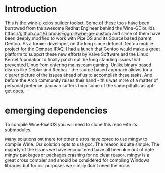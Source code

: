 # Introduction

This is the wine-pixelos builder toolset. Some of these tools have been burrowed from the awesome Redhat Engineer behind the Wine-GE builds  https://github.com/GloriousEggroll/wine-ge-custom and some of them have been deeply modified to work with PixelOS and its Source based parent Gentoo. As a former developer, on the long since defunct Gentoo mobile project for the Compaq IPAQ, I had a hunch that Gentoo would make a great platform to support these new efforts by Valve Software and the Linux Kernel foundation to finally patch out the long standing issues that prevented Linux from entering mainstream gaming. Unlike binary based distros like Debian and Redhat - the source based approach allows for a clearer picture of the issues ahead of us to accomplish these tasks. And before the Arch community raises their hand - this was more of a matter of personal prefence. pacman suffers from some of the same pitfalls as apt-get does. 


# emerging dependencies 

To compile Wine-PixelOS you will need to clone this repo with its submodules.

Many solutions out there for other distros have opted to use mingw to compile Wine. Our solution opts to use gcc. The reason is quite simple. The majorty of the issues we have encountered have all been due out of date mingw packages or packages crashing for no clear reason. mingw is a great cross compiler and should be considered for compiling Windows libraries but for our purposes we simply don't need the noise.






